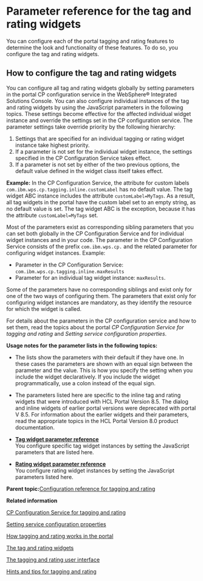# Parameter reference for the tag and rating widgets

You can configure each of the portal tagging and rating features to determine the look and functionality of these features. To do so, you configure the tag and rating widgets.

## How to configure the tag and rating widgets

You can configure all tag and rating widgets globally by setting parameters in the portal CP configuration service in the WebSphere® Integrated Solutions Console. You can also configure individual instances of the tag and rating widgets by using the JavaScript parameters in the following topics. These settings become effective for the affected individual widget instance and override the settings set in the CP configuration service. The parameter settings take override priority by the following hierarchy:

1.  Settings that are specified for an individual tagging or rating widget instance take highest priority.
2.  If a parameter is not set for the individual widget instance, the settings specified in the CP Configuration Service takes effect.
3.  If a parameter is not set by either of the two previous options, the default value defined in the widget class itself takes effect.

**Example:** In the CP Configuration Service, the attribute for custom labels `com.ibm.wps.cp.tagging.inline.customLabel` has no default value. The tag widget ABC instance includes the attribute `customLabel=MyTags`. As a result, all tag widgets in the portal have the custom label set to an empty string, as no default value is set. The tag widget ABC is the exception, because it has the attribute `customLabel=MyTags` set.

Most of the parameters exist as corresponding sibling parameters that you can set both globally in the CP Configuration Service and for individual widget instances and in your code. The parameter in the CP Configuration Service consists of the prefix `com.ibm.wps.cp.` and the related parameter for configuring widget instances. Example:

-   Parameter in the CP Configuration Service: `com.ibm.wps.cp.tagging.inline.maxResults`
-   Parameter for an individual tag widget instance: `maxResults`.

Some of the parameters have no corresponding siblings and exist only for one of the two ways of configuring them. The parameters that exist only for configuring widget instances are mandatory, as they identify the resource for which the widget is called.

For details about the parameters in the CP configuration service and how to set them, read the topics about the portal *CP Configuration Service for tagging and rating* and *Setting service configuration properties*.

**Usage notes for the parameter lists in the following topics:**

-   The lists show the parameters with their default if they have one. In these cases the parameters are shown with an equal sign between the parameter and the value. This is how you specify the setting when you include the widget declaratively. If you include the widget programmatically, use a colon instead of the equal sign.
-   The parameters listed here are specific to the inline tag and rating widgets that were introduced with HCL Portal Version 8.5. The dialog and inline widgets of earlier portal versions were deprecated with portal V 8.5. For information about the earlier widgets and their parameters, read the appropriate topics in the HCL Portal Version 8.0 product documentation.

-   **[Tag widget parameter reference](../admin-system/tag_rate_parm_ref_inl_tag_lite.md)**  
You configure specific tag widget instances by setting the JavaScript parameters that are listed here.
-   **[Rating widget parameter reference](../admin-system/tag_rate_parm_ref_inl_rate_lite.md)**  
You configure rating widget instances by setting the JavaScript parameters listed here.

**Parent topic:**[Configuration reference for tagging and rating](../admin-system/tag_rate_adm_ref.md)

**Related information**  


[CP Configuration Service for tagging and rating](../admin-system/srvcfg_cpcfg4tr.md)

[Setting service configuration properties](../admin-system/adsetcfg.md)

[How tagging and rating works in the portal](../admin-system/tag_rate_adm_gen.md)

[The tag and rating widgets](../admin-system/tag_rate_ui_alt.md)

[The tagging and rating user interface](../admin-system/tag_rate_ui.md)

[Hints and tips for tagging and rating](../admin-system/tag_rate_ref_hintip.md)

